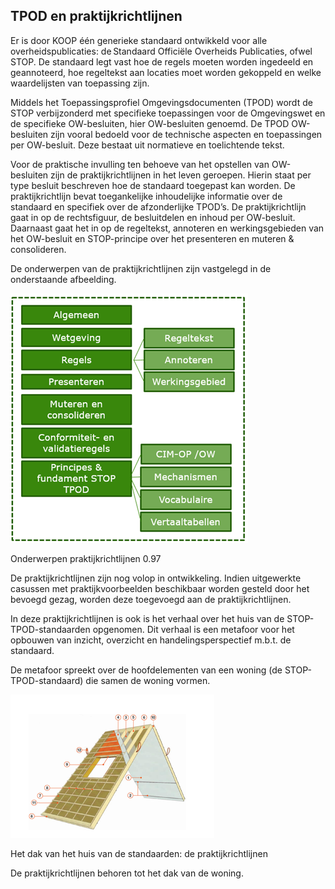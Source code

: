 
## TPOD en praktijkrichtlijnen

Er is door KOOP één generieke standaard ontwikkeld voor alle
overheidspublicaties: de Standaard Officiële Overheids Publicaties, ofwel STOP.
De standaard legt vast hoe de regels moeten worden ingedeeld en geannoteerd, hoe
regeltekst aan locaties moet worden gekoppeld en welke waardelijsten van
toepassing zijn.

Middels het Toepassingsprofiel Omgevingsdocumenten (TPOD) wordt de STOP
verbijzonderd met specifieke toepassingen voor de Omgevingswet en de specifieke
OW-besluiten, hier OW-besluiten genoemd. De TPOD OW-besluiten zijn vooral
bedoeld voor de technische aspecten en toepassingen per OW-besluit. Deze bestaat
uit normatieve en toelichtende tekst.

Voor de praktische invulling ten behoeve van het opstellen van OW-besluiten zijn
de praktijkrichtlijnen in het leven geroepen. Hierin staat per type besluit
beschreven hoe de standaard toegepast kan worden. De praktijkrichtlijn bevat
toegankelijke inhoudelijke informatie over de standaard en specifiek over de
afzonderlijke TPOD’s. De praktijkrichtlijn gaat in op de rechtsfiguur, de
besluitdelen en inhoud per OW-besluit. Daarnaast gaat het in op de regeltekst,
annoteren en werkingsgebieden van het OW-besluit en STOP-principe over het
presenteren en muteren & consolideren.

De onderwerpen van de praktijkrichtlijnen zijn vastgelegd in de onderstaande
afbeelding.

![](media/a291c6f73088bc59041b40f1bdc7afe6.png)

Onderwerpen praktijkrichtlijnen 0.97

De praktijkrichtlijnen zijn nog volop in ontwikkeling. Indien uitgewerkte
casussen met praktijkvoorbeelden beschikbaar worden gesteld door het bevoegd
gezag, worden deze toegevoegd aan de praktijkrichtlijnen.

In deze praktijkrichtlijnen is ook is het verhaal over het huis van de
STOP-TPOD-standaarden opgenomen. Dit verhaal is een metafoor voor het opbouwen
van inzicht, overzicht en handelingsperspectief m.b.t. de standaard.

De metafoor spreekt over de hoofdelementen van een woning (de
STOP-TPOD-standaard) die samen de woning vormen.

![](media/327d9118307435e9bc5b1619bd184aec.png)

Het dak van het huis van de standaarden: de praktijkrichtlijnen

De praktijkrichtlijnen behoren tot het dak van de woning.
